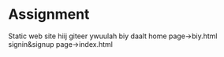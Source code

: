 # Assignment
Static web site hiij giteer ywuulah biy daalt
home page->biy.html
signin&signup page->index.html
